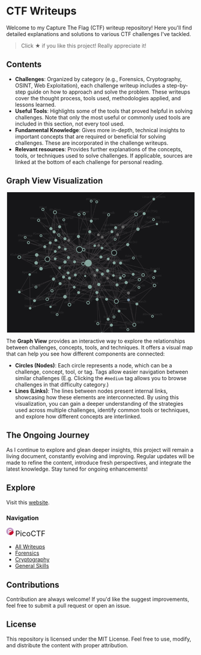 # CTF Writeups
Welcome to my Capture The Flag (CTF) writeup repository! Here you'll find detailed explanations and solutions to various CTF challenges I've tackled.

> Click &#9733; if you like this project! Really appreciate it!

## Contents
-  **Challenges**: Organized by category (e.g., Forensics, Cryptography, OSINT, Web Exploitation), each challenge writeup includes a step-by-step guide on how to approach and solve the problem. These writeups cover the thought process, tools used, methodologies applied, and lessons learned.
-  **Useful Tools**: Highlights some of the tools that proved helpful in solving challenges. Note that only the most useful or commonly used tools are included in this section, not every tool used.
-  **Fundamental Knowledge**: Gives more in-depth, technical insights to important concepts that are required or beneficial for solving challenges. These are incorporated in the challenge writeups.
-  **Relevant resources**: Provides further explanations of the concepts, tools, or techniques used to solve challenges. If applicable, sources are linked at the bottom of each challenge for personal reading.

## Graph View Visualization

<div align="center">
  <img align="center" width="500" src="content/Assets/Readme%20Graph%20View.png" alt="Graph View" />
</div>

The **Graph View** provides an interactive way to explore the relationships between challenges, concepts, tools, and techniques. It offers a visual map that can help you see how different components are connected:
- **Circles (Nodes)**: Each circle represents a node, which can be a challenge, concept, tool, or tag. Tags allow easier navigation between similar challenges (E.g. Clicking the `#medium` tag allows you to browse challenges in that difficulty category.)
- **Lines (Links)**: The lines between nodes present internal links, showcasing how these elements are interconnected. 
By using this visualization, you can gain a deeper understanding of the strategies used across multiple challenges, identify common tools or techniques, and explore how different concepts are interlinked.

## The Ongoing Journey
As I continue to explore and glean deeper insights, this project will remain a living document, constantly evolving and improving. Regular updates will be made to refine the content, introduce fresh perspectives, and integrate the latest knowledge. Stay tuned for ongoing enhancements!

## Explore
Visit this [website](https://tan-junwei.github.io/CTF-Writeups/).

### Navigation

<p align="left">
  <img src="content\Assets\Readme PicoCTF Icon.png" width="20" />
  <span style="font-size: 20px; vertical-align: middle;">PicoCTF</span>
</p>

- [All Writeups](https://tan-junwei.github.io/CTF-Writeups/PicoCTF/PicoCTF-Writeups)
- [Forensics](https://tan-junwei.github.io/CTF-Writeups/PicoCTF/Forensics/)
- [Cryptography](https://tan-junwei.github.io/CTF-Writeups/PicoCTF/Cryptography/)
- [General Skills](https://tan-junwei.github.io/CTF-Writeups/tags/GeneralSkills) 

## Contributions
Contribution are always welcome! If you'd like the suggest improvements, feel free to submit a pull request or open an issue. 

## License
This repository is licensed under the MIT License. Feel free to use, modify, and distribute the content with proper attribution.

